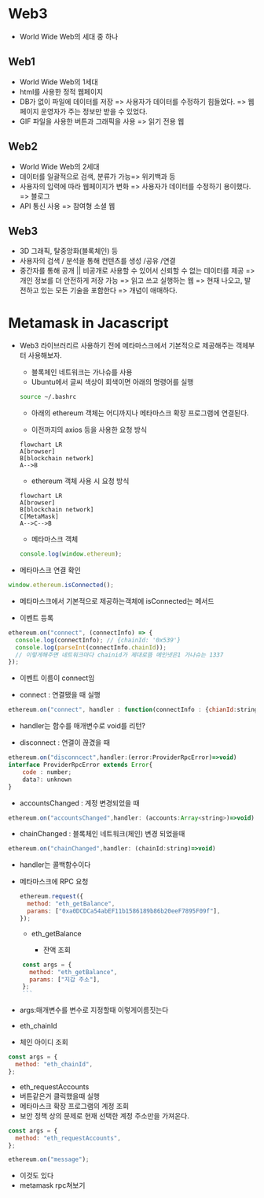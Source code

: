 # Web3

- World Wide Web의 세대 중 하나

## Web1

- World Wide Web의 1세대
- html를 사용한 정적 웹페이지
- DB가 없이 파일에 데이터를 저장 => 사용자가 데이터를 수정하기 힘들었다.
  => 웹페이지 운영자가 주는 정보만 받을 수 있었다.
- GIF 파일을 사용한 버튼과 그래픽을 사용
  => 읽기 전용 웹

## Web2

- World Wide Web의 2세대
- 데이터를 일괄적으로 검색, 분류가 가능=> 위키백과 등
- 사용자의 입력에 따라 웹페이지가 변화 => 사용자가 데이터를 수정하기 용이했다. => 블로그
- API 통신 사용
  => 참여형 소셜 웹

## Web3

- 3D 그래픽, 탈중앙화(블록체인) 등
- 사용자의 검색 / 분석을 통해 컨텐츠를 생성 /공유 /연결
- 중간자를 통해 공개 || 비공개로 사용할 수 있어서 신뢰할 수 없는 데이터를 제공 => 개인 정보를 더 안전하게 저장 가능
  => 읽고 쓰고 실행하는 웹
  => 현재 나오고, 발전하고 있는 모든 기술을 포함한다 => 개념이 애매하다.

# Metamask in Jacascript

- Web3 라이브러리르 사용하기 전에 메타마스크에서 기본적으로 제공해주는 객체부터 사용해보자.

  - 블록체인 네트워크는 가나슈를 사용
  - Ubuntu에서 글씨 색상이 회색이면 아래의 명령어를 실행

  ```sh
  source ~/.bashrc
  ```

  - 아래의 ethereum 객체는 어디까지나 메타마스크 확장 프로그램에 연결된다.

  - 이전까지의 axios 등을 사용한 요청 방식

  ```mermaid
  flowchart LR
  A[browser]
  B[blockchain network]
  A-->B
  ```

  - ethereum 객체 사용 시 요청 방식

  ```mermaid
  flowchart LR
  A[browser]
  B[blockchain network]
  C[MetaMask]
  A-->C-->B
  ```

  <!-- 브라우저가 요청을하고 메타마스크가 네트워크에 요청을 보냄 여기서는 메타마스크가 가나슈쪽에 요청을 보냄 -->

  - 메타마스크 객체

  ```js
  console.log(window.ethereum);
  ```

- 메타마스크 연결 확인

```js
window.ethereum.isConnected();
```

- 메타마스크에서 기본적으로 제공하는객체에 isConnected는 메서드

- 이벤트 등록

```js
ethereum.on("connect", (connectInfo) => {
  console.log(connectInfo); // {chainId: '0x539'}
  console.log(parseInt(connectInfo.chainId));
  // 이렇게해주면 네트워크마다 chainid가 제대로뜸 메인넷은1 가나슈는 1337
});
```

- 이벤트 이름이 connect임

- connect : 연결됐을 때 실행

```js
ethereum.on("connect", handler : function(connectInfo : {chianId:string;})=>void)
```

- handler는 함수를 매개변수로 void를 리턴?

- disconnect : 연결이 끊겼을 때

```js
ethereum.on("disconncect",handler:(error:ProviderRpcError)=>void)
interface ProviderRpcError extends Error{
    code : number;
    data?: unknown
}
```

- accountsChanged : 계정 변경되었을 때

```js
ethereum.on("accountsChanged",handler: (accounts:Array<string>)=>void)
```

- chainChanged : 블록체인 네트워크(체인) 변경 되었을때

```js
ethereum.on("chainChanged",handler: (chainId:string)=>void)
```

- handler는 콜백함수이다

- 메타마스크에 RPC 요청

  ```js
  ethereum.request({
    method: "eth_getBalance",
    params: ["0xa0DCDCa54abEF11b1586189b86b20eeF7895F09f"],
  });
  ```

  - eth_getBalance

    - 잔액 조회

````js
    const args = {
      method: "eth_getBalance",
      params: ["지갑 주소"],
    };
    ```
````

- args:매개변수를 변수로 지정할때 이렇게이름짓는다

- eth_chainId
- 체인 아이디 조회

```js
const args = {
  method: "eth_chainId",
};
```

- eth_requestAccounts
- 버튼같은거 클릭했을때 실행
- 메타마스크 확장 프로그램의 계정 조회
- 보안 정책 상의 문제로 현재 선택한 계정 주소만을 가져온다.

```js
const args = {
  method: "eth_requestAccounts",
};
```

```js
ethereum.on("message");
```

- 이것도 있다
- metamask rpc쳐보기
